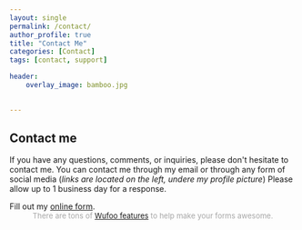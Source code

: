 ```yaml
---
layout: single
permalink: /contact/
author_profile: true
title: "Contact Me"
categories: [Contact]
tags: [contact, support]

header:
    overlay_image: bamboo.jpg  

    
---
```


## Contact me

If you have any questions, comments, or inquiries, please don't hesitate to contact me. You can contact me through my email or through any form of social media (*links are located on the left, undere my profile picture*)
Please allow up to 1 business day for a response. 




<div id="wufoo-qdbm07w0f4lpiu">
Fill out my <a href="https://henryyu.wufoo.com/forms/qdbm07w0f4lpiu">online form</a>.
</div>
<div id="wuf-adv" style="font-family:inherit;font-size: small;color:#a7a7a7;text-align:center;display:block;">There are tons of <a href="http://www.wufoo.com/features/">Wufoo features</a> to help make your forms awesome.</div>
<script type="text/javascript">var qdbm07w0f4lpiu;(function(d, t) {
var s = d.createElement(t), options = {
'userName':'henryyu',
'formHash':'qdbm07w0f4lpiu',
'autoResize':true,
'height':'558',
'async':true,
'host':'wufoo.com',
'header':'show',
'ssl':true};
s.src = ('https:' == d.location.protocol ? 'https://' : 'http://') + 'www.wufoo.com/scripts/embed/form.js';
s.onload = s.onreadystatechange = function() {
var rs = this.readyState; if (rs) if (rs != 'complete') if (rs != 'loaded') return;
try { qdbm07w0f4lpiu = new WufooForm();qdbm07w0f4lpiu.initialize(options);qdbm07w0f4lpiu.display(); } catch (e) {}};
var scr = d.getElementsByTagName(t)[0], par = scr.parentNode; par.insertBefore(s, scr);
})(document, 'script');</script>
